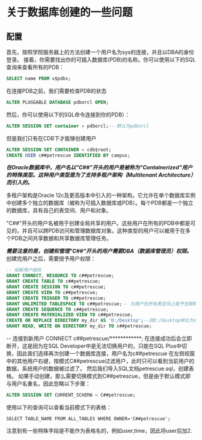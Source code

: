 # 关于数据库创建的一些问题
## 配置
  首先，按照学院服务器上的方法创建一个用户名为sys的连接，并且以DBA的身份登录。
  接着，你需要找出你的可插入数据库(PDB)的名称。你可以使用以下的SQL查询来查看所有的PDB：
```sql
SELECT name FROM v$pdbs;
```
在连接PDB之前，我们需要检查PDB的状态
```sql
ALTER PLUGGABLE DATABASE pdborcl OPEN;
```
然后，你可以使用以下的SQL命令连接到你的PDB）：
```sql
ALTER SESSION SET container = pdborcl;---默认为pdborcl
```
但是我们只有在CDB下才能够创建用户
```sql
ALTER SESSION SET CONTAINER = cdb$root;
CREATE USER c##petrescue IDENTIFIED BY campus;
```
***在Oracle数据库中，用户名以"C##"开头的用户是被称为"Containerized"用户的特殊类型。这种用户类型是为了支持多租户架构（Multitenant Architecture）而引入的。***

多租户架构是Oracle 12c及更高版本中引入的一种架构，它允许在单个数据库实例中创建多个独立的数据库（被称为可插入数据库或PDB）。每个PDB都是一个独立的数据库，具有自己的表空间、用户和对象。

"C##"开头的用户名被用于创建全局共享的用户。这些用户在所有的PDB中都是可见的，并且可以跨PDB访问和管理数据库对象。这种类型的用户可以被用于在多个PDB之间共享数据和共享数据库管理任务。

***需要注意的是，创建和管理"C##"开头的用户需要DBA（数据库管理员）权限。***
创建完用户之后，需要授予用户权限：
```sql
-- 给新用户授权
GRANT CONNECT, RESOURCE TO c##petrescue;
GRANT CREATE TABLE TO c##petrescue;
GRANT CREATE SESSION TO c##petrescue;
GRANT CREATE VIEW TO c##petrescue;
GRANT CREATE TRIGGER TO c##petrescue;
GRANT UNLIMITED TABLESPACE TO c##petrescue;-- 为用户在所有表空间上赋予无限制的配额
GRANT CREATE SEQUENCE TO c##petrescue;
GRANT CREATE MATERIALIZED VIEW TO c##petrescue;
CREATE OR REPLACE DIRECTORY my_dir AS 'D:/Desktop';--将D:/Desktop转化为存储图片的路径
GRANT READ, WRITE ON DIRECTORY my_dir TO c##petrescue;
```
-- 连接到新用户
CONNECT c##petrescue/************;
在连接成功后会立即断开，这是因为在SQL Developer中是无法切换用户的，只能在SQL Plus中切换，因此我们选择再次创建一个数据库连接，用户名为c##petrescue
在左侧视窗中的其他用户右键，按模式C##petrescue过滤用户，此时只可以看到当前用户的数据，系统用户的数据被过滤了。
然后我们导入SQL文档petrescue.sql，创建表格。
如果手动创建，那么需要切换模式到C##petrescue，但是由于默认模式即与用户名重名，因此忽略以下步骤：
```sql
ALTER SESSION SET CURRENT_SCHEMA = C##petrescue;
```
使用以下的查询可以查看当前模式下的表格：
```
SELECT TABLE_NAME FROM ALL_TABLES WHERE OWNER='C##petrescue';
```
注意到有一些特殊字段是不能作为表格名的，例如user,time，因此将user后加2.





